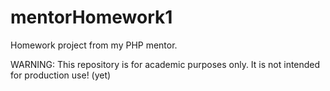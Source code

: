 mentorHomework1
===============

Homework project from my PHP mentor.

WARNING: This repository is for academic purposes only.  It is not intended for production use! (yet)
